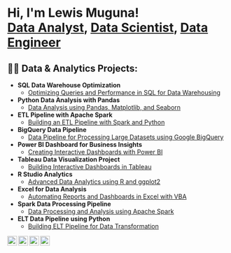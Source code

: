 <h1>Hi, I'm Lewis Muguna! <br/><a href="https://github.com/lewismuguna">Data Analyst</a>, <a href="https://www.linkedin.com/in/lewismuguna/">Data Scientist</a>, <a href="https://www.youtube.com/c/lewismuguna">Data Engineer</a></h1>

<h2>👨‍💻 Data & Analytics Projects:</h2>

- <b>SQL Data Warehouse Optimization</b>
  - [Optimizing Queries and Performance in SQL for Data Warehousing](https://github.com/lewismuguna/SQL-Data-Warehouse-Optimization)
- <b>Python Data Analysis with Pandas</b>
  - [Data Analysis using Pandas, Matplotlib, and Seaborn](https://github.com/lewismuguna/Python-Data-Analysis)
- <b>ETL Pipeline with Apache Spark</b>
  - [Building an ETL Pipeline with Spark and Python](https://github.com/lewismuguna/ETL-Spark-Pipeline)
- <b>BigQuery Data Pipeline</b>
  - [Data Pipeline for Processing Large Datasets using Google BigQuery](https://github.com/lewismuguna/BigQuery-Data-Pipeline)
- <b>Power BI Dashboard for Business Insights</b>
  - [Creating Interactive Dashboards with Power BI](https://github.com/lewismuguna/Power-BI-Dashboard)
- <b>Tableau Data Visualization Project</b>
  - [Building Interactive Dashboards in Tableau](https://github.com/lewismuguna/Tableau-Data-Visualization)
- <b>R Studio Analytics</b>
  - [Advanced Data Analytics using R and ggplot2](https://github.com/lewismuguna/R-Analytics-Project)
- <b>Excel for Data Analysis</b>
  - [Automating Reports and Dashboards in Excel with VBA](https://github.com/lewismuguna/Excel-Data-Analysis)
- <b>Spark Data Processing Pipeline</b>
  - [Data Processing and Analysis using Apache Spark](https://github.com/lewismuguna/Spark-Data-Processing)
- <b>ELT Data Pipeline using Python</b>
  - [Building ELT Pipeline for Data Transformation](https://github.com/lewismuguna/ELT-Pipeline-Python)


[<img align="left" alt="LewisMuguna | YouTube" width="22px" src="https://cdn.jsdelivr.net/npm/simple-icons@v3/icons/youtube.svg" />][youtube]
[<img align="left" alt="LewisMuguna | Twitter" width="22px" src="https://cdn.jsdelivr.net/npm/simple-icons@v3/icons/twitter.svg" />][twitter]
[<img align="left" alt="LewisMuguna | LinkedIn" width="22px" src="https://cdn.jsdelivr.net/npm/simple-icons@v3/icons/linkedin.svg" />][linkedin]
[<img align="left" alt="LewisMuguna | Instagram" width="22px" src="https://cdn.jsdelivr.net/npm/simple-icons@v3/icons/instagram.svg" />][instagram]

[twitter]: https://twitter.com/lewismuguna
[youtube]: https://www.youtube.com/c/lewismuguna
[instagram]: https://www.instagram.com/lewismuguna/
[linkedin]: https://linkedin.com/in/lewismuguna

<!--
**lewismuguna/lewismuguna** is a ✨ _special_ ✨ repository because its `README.md` (this file) appears on your GitHub profile.

Here are some ideas to get you started:

- 🔭 I’m currently working on building scalable data pipelines with Apache Spark and BigQuery.
- 🌱 I’m currently learning more about advanced data processing and visualization techniques.
- 👯 I’m looking to collaborate on data-driven projects involving Python, SQL, and data engineering.
- 🤔 I’m looking for help with optimizing my ETL workflows and performance.
- 💬 Ask me about data analytics, data engineering, SQL, and cloud technologies.
- 📫 How to reach me: via LinkedIn or email.
- 😄 Pronouns: He/Him
- ⚡ Fun fact: I love solving complex data challenges!
-->
